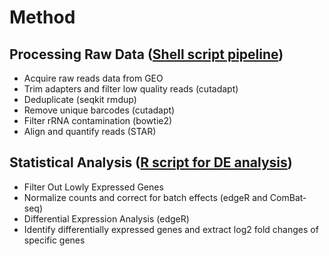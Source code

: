 # __Method__
## Processing Raw Data ([Shell script pipeline](https://github.com/samuelcampione/Ribo_Seq_Pipeline_and_Analysis/blob/main/ribo_profiling_pipeline_stdin.sh))
- Acquire raw reads data from GEO
- Trim adapters and filter low quality reads (cutadapt)
- Deduplicate (seqkit rmdup)
- Remove unique barcodes (cutadapt)
- Filter rRNA contamination (bowtie2)
- Align and quantify reads (STAR)
## Statistical Analysis ([R script for DE analysis](https://github.com/samuelcampione/Ribo_Seq_Pipeline_and_Analysis/blob/main/GIR2%20vs%20WT%20differential%20analysis.R))
- Filter Out Lowly Expressed Genes
- Normalize counts and correct for batch effects (edgeR and ComBat-seq)
- Differential Expression Analysis (edgeR)
- Identify differentially expressed genes and extract log2 fold changes of specific genes

